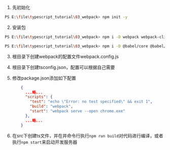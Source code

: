 1. 先初始化 
```sh
PS E:\file\typescript_tutorial\03_webpack> npm init -y
```
2. 安装包
```sh
PS E:\file\typescript_tutorial\03_webpack> npm i -D webpack webpack-cli webpack-dev-server typescript ts-loader clean-webpack-plugin html-webpack-plugin

PS E:\file\typescript_tutorial\03_webpack> npm i -D @babel/core @babel/preset-env babel-loader core-js
```

3. 根目录下创建webpack的配置文件webpack.config.js

4. 根目录下创建tsconfig.json，配置可以根据自己需要

5. 修改package.json添加如下配置
```json
       {
         ...略...
         "scripts": {
           "test": "echo \"Error: no test specified\" && exit 1",
           "build": "webpack",
           "start": "webpack serve --open chrome.exe"
         },
         ...略...
       }
```

6. 在src下创建ts文件，并在并命令行执行```npm run build```对代码进行编译，或者执行```npm start```来启动开发服务器